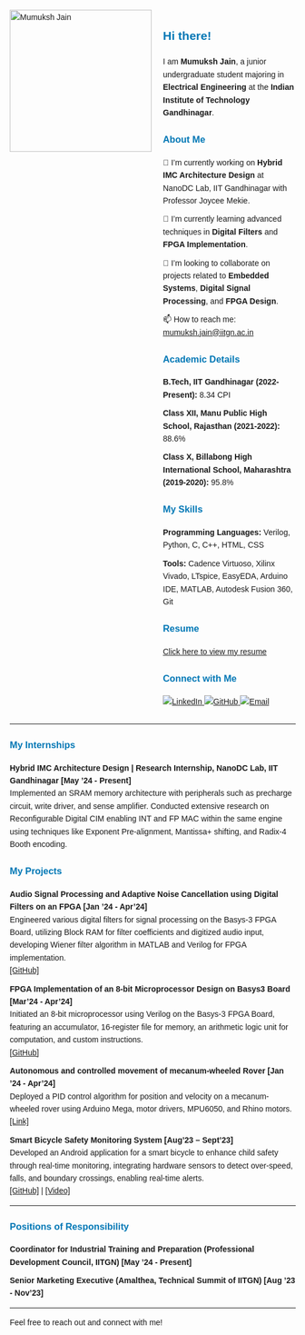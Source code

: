 
<html lang="en">
<head>
  <meta charset="UTF-8">
  <meta name="viewport" content="width=device-width, initial-scale=1.0">
  <title>Mumuksh Jain</title>
  <style>
    body {
      font-family: Arial, sans-serif;
      line-height: 1.6;
      margin: 20px;
    }
    h2, h3 {
      color: #0077B5;
    }
    ul {
      list-style-type: none;
      padding-left: 0;
    }
    li {
      margin-bottom: 10px;
    }
    img {
      max-width: 100%;
      height: auto;
    }
  </style>
</head>
<body>

<div style="display: flex; align-items: flex-start;">
  <div style="flex: 1;">
    <img src="https://github.com/mumukshjain/mumuksh_jain/blob/main/Photo_github.jpg?raw=true" width="250" alt="Mumuksh Jain"/>
  </div>
  <div style="flex: 2; padding-left: 20px;">
    <h2>Hi there!</h2>
    <p>I am <strong>Mumuksh Jain</strong>, a junior undergraduate student majoring in <strong>Electrical Engineering</strong> at the <strong>Indian Institute of Technology Gandhinagar</strong>.</p>
    <h3>About Me</h3>
    <ul>
      <li>🔭 I’m currently working on <strong>Hybrid IMC Architecture Design</strong> at NanoDC Lab, IIT Gandhinagar with Professor Joycee Mekie.</li>
      <li>🌱 I’m currently learning advanced techniques in <strong>Digital Filters</strong> and <strong>FPGA Implementation</strong>.</li>
      <li>👯 I’m looking to collaborate on projects related to <strong>Embedded Systems</strong>, <strong>Digital Signal Processing</strong>, and <strong>FPGA Design</strong>.</li>
      <li>📫 How to reach me: <a href="mailto:mumuksh.jain@iitgn.ac.in">mumuksh.jain@iitgn.ac.in</a></li>
    </ul>
    <h3>Academic Details</h3>
    <ul>
      <li><strong>B.Tech, IIT Gandhinagar (2022-Present):</strong> 8.34 CPI</li>
      <li><strong>Class XII, Manu Public High School, Rajasthan (2021-2022):</strong> 88.6%</li>
      <li><strong>Class X, Billabong High International School, Maharashtra (2019-2020):</strong> 95.8%</li>
    </ul>
    <h3>My Skills</h3>
    <ul>
      <li><strong>Programming Languages:</strong> Verilog, Python, C, C++, HTML, CSS</li>
      <li><strong>Tools:</strong> Cadence Virtuoso, Xilinx Vivado, LTspice, EasyEDA, Arduino IDE, MATLAB, Autodesk Fusion 360, Git</li>
    </ul>
    <h3>Resume</h3>
    <a href="https://github.com/mumukshjain/mumukshjain.github.io/blob/main/Mumuksh_Jain_Resume.pdf" target="_blank">Click here to view my resume</a>
    <h3>Connect with Me</h3>
    <p>
      <a href="https://www.linkedin.com/in/mumuksh-jain-104103259/">
        <img src="https://img.shields.io/badge/LinkedIn-0077B5?style=for-the-badge&logo=linkedin&logoColor=white" alt="LinkedIn" />
      </a>
      <a href="https://github.com/mumukshjain">
        <img src="https://img.shields.io/badge/GitHub-100000?style=for-the-badge&logo=github&logoColor=white" alt="GitHub" />
      </a>
      <a href="mailto:mumuksh.jain@iitgn.ac.in">
        <img src="https://img.shields.io/badge/Email-D14836?style=for-the-badge&logo=gmail&logoColor=white" alt="Email" />
      </a>
    </p>
  </div>
</div>

<hr>

<h3>My Internships</h3>
<ul>
  <li><strong>Hybrid IMC Architecture Design | Research Internship, NanoDC Lab, IIT Gandhinagar [May ’24 - Present]</strong><br>
    Implemented an SRAM memory architecture with peripherals such as precharge circuit, write driver, and sense amplifier. Conducted extensive research on Reconfigurable Digital CIM enabling INT and FP MAC within the same engine using techniques like Exponent Pre-alignment, Mantissa+ shifting, and Radix-4 Booth encoding.<br>
  </li>
</ul>

<h3>My Projects</h3>
<ul>
  <li><strong>Audio Signal Processing and Adaptive Noise Cancellation using Digital Filters on an FPGA [Jan ’24 - Apr’24]</strong><br>
    Engineered various digital filters for signal processing on the Basys-3 FPGA Board, utilizing Block RAM for filter coefficients and digitized audio input, developing Wiener filter algorithm in MATLAB and Verilog for FPGA implementation.<br>
    <a href="https://github.com/mumukshjain/DS_Project_ANC_Digital_Filters">[GitHub]</a>
  </li>
  <li><strong>FPGA Implementation of an 8-bit Microprocessor Design on Basys3 Board [Mar’24 - Apr’24]</strong><br>
    Initiated an 8-bit microprocessor using Verilog on the Basys-3 FPGA Board, featuring an accumulator, 16-register file for memory, an arithmetic logic unit for computation, and custom instructions.<br>
    <a href="https://github.com/mumukshjain/Processor-Design">[GitHub]</a>
  </li>
  <li><strong>Autonomous and controlled movement of mecanum-wheeled Rover [Jan ’24 - Apr’24]</strong><br>
    Deployed a PID control algorithm for position and velocity on a mecanum-wheeled rover using Arduino Mega, motor drivers, MPU6050, and Rhino motors.<br>
    <a href="https://drive.google.com/file/d/1TVjcl9KuAcTsY6IgKXjsU0BkDh-8ka35/view">[Link]</a>
  </li>
  <li><strong>Smart Bicycle Safety Monitoring System [Aug’23 – Sept’23]</strong><br>
    Developed an Android application for a smart bicycle to enhance child safety through real-time monitoring, integrating hardware sensors to detect over-speed, falls, and boundary crossings, enabling real-time alerts.<br>
    <a href="https://github.com/mumukshjain/Smart-Bicycle-Safety-Monitoring-System-Advisor">[GitHub]</a> | <a href="https://youtu.be/5F03Pw0_VtQ">[Video]</a>
  </li>
</ul>

<hr>

<h3>Positions of Responsibility</h3>
<ul>
  <li><strong>Coordinator for Industrial Training and Preparation (Professional Development Council, IITGN) [May ’24 - Present]</strong></li>
  <li><strong>Senior Marketing Executive (Amalthea, Technical Summit of IITGN) [Aug ’23 - Nov’23]</strong></li>
</ul>

<hr>

<p>Feel free to reach out and connect with me!</p>

</body>
</html>
